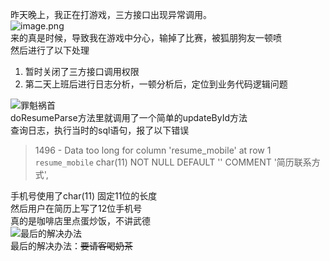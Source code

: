 昨天晚上，我正在打游戏，三方接口出现异常调用。<br />![image.png](https://cdn.nlark.com/yuque/0/2023/png/2923644/1689821756586-dfe795cf-c261-41ee-86fb-0e123b8d2326.png#averageHue=%23e2e2e2&clientId=u190c1268-03da-4&from=paste&height=191&id=u62a1b091&originHeight=286&originWidth=624&originalType=binary&ratio=1.5&rotation=0&showTitle=false&size=13119&status=done&style=none&taskId=u5dc8138f-d550-4a04-8331-418b8bf85b7&title=&width=416)<br />来的真是时候，导致我在游戏中分心，输掉了比赛，被狐朋狗友一顿喷<br />然后进行了以下处理

1. 暂时关闭了三方接口调用权限
2. 第二天上班后进行日志分析，一顿分析后，定位到业务代码逻辑问题

![罪魁祸首](https://cdn.nlark.com/yuque/0/2023/png/2923644/1689821959478-c031cb8b-2ffc-4f39-bf5e-5a5db87c6964.png#averageHue=%232e2c2b&clientId=u190c1268-03da-4&from=paste&height=304&id=uf4aeda69&originHeight=456&originWidth=882&originalType=binary&ratio=1.5&rotation=0&showTitle=true&size=57709&status=done&style=none&taskId=u645226e7-4671-4880-823d-4e2d77ffbc5&title=%E7%BD%AA%E9%AD%81%E7%A5%B8%E9%A6%96&width=588 "罪魁祸首")<br />doResumeParse方法里就调用了一个简单的updateById方法<br />查询日志，执行当时的sql语句，报了以下错误
>   1496 - Data too long for column 'resume_mobile' at row 1
> `resume_mobile` char(11) NOT NULL DEFAULT '' COMMENT '简历联系方式',

手机号使用了char(11) 固定11位的长度<br />然后用户在简历上写了12位手机号<br />真的是咖啡店里点蛋炒饭，不讲武德<br />![最后的解决办法](https://cdn.nlark.com/yuque/0/2023/png/2923644/1689822515990-77062432-cab8-498e-9c29-4b0138c5f306.png#averageHue=%232d2c2c&clientId=u190c1268-03da-4&from=paste&height=320&id=uebfca8a4&originHeight=480&originWidth=1209&originalType=binary&ratio=1.5&rotation=0&showTitle=true&size=73223&status=done&style=none&taskId=u8f7c4ba8-3ff0-4606-abd8-3db0b94be5d&title=%E6%9C%80%E5%90%8E%E7%9A%84%E8%A7%A3%E5%86%B3%E5%8A%9E%E6%B3%95&width=806 "最后的解决办法")<br />最后的解决办法：~~要请客喝奶茶~~
